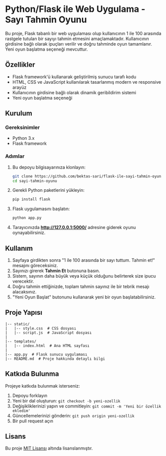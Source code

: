 # Python/Flask ile Web Uygulama - Sayı Tahmin Oyunu

Bu proje, Flask tabanlı bir web uygulaması olup kullanıcının 1 ile 100 arasında rastgele tutulan bir sayıyı tahmin etmesini amaçlamaktadır. Kullanıcının girdisine bağlı olarak ipuçları verilir ve doğru tahminde oyun tamamlanır. Yeni oyun başlatma seçeneği mevcuttur.

## Özellikler
- Flask framework'ü kullanarak geliştirilmiş sunucu tarafı kodu
- HTML, CSS ve JavaScript kullanılarak tasarlanmış modern ve responsive arayüz
- Kullanıcının girdisine bağlı olarak dinamik geribildirim sistemi
- Yeni oyun başlatma seçeneği

## Kurulum

### Gereksinimler
- Python 3.x
- Flask framework

### Adımlar
1. Bu depoyu bilgisayarınıza klonlayın:
    ```sh
    git clone https://github.com/bektas-sari/flask-ile-sayi-tahmin-oyunu-1.git
    cd sayi-tahmin-oyunu
    ```
2. Gerekli Python paketlerini yükleyin:
    ```sh
    pip install flask
    ```
3. Flask uygulamasını başlatın:
    ```sh
    python app.py
    ```
4. Tarayıcınızda **http://127.0.0.1:5000/** adresine giderek oyunu oynayabilirsiniz.

## Kullanım
1. Sayfaya girdikten sonra "1 ile 100 arasında bir sayı tuttum. Tahmin et!" mesajını göreceksiniz.
2. Sayınızı girerek **Tahmin Et** butonuna basın.
3. Sistem, sayının daha büyük veya küçük olduğunu belirterek size ipucu verecektir.
4. Doğru tahmin ettiğinizde, toplam tahmin sayınız ile bir tebrik mesajı alacaksınız.
5. "Yeni Oyun Başlat" butonunu kullanarak yeni bir oyun başlatabilirsiniz.

## Proje Yapısı
```
|-- static/
|   |-- style.css  # CSS dosyası
|   |-- script.js  # JavaScript dosyası
|
|-- templates/
|   |-- index.html  # Ana HTML sayfası
|
|-- app.py  # Flask sunucu uygulaması
|-- README.md  # Proje hakkında detaylı bilgi
```

## Katkıda Bulunma
Projeye katkıda bulunmak isterseniz:
1. Depoyu forklayın
2. Yeni bir dal oluşturun: `git checkout -b yeni-ozellik`
3. Değişikliklerinizi yapın ve commitleyin: `git commit -m 'Yeni bir özellik ekledim'`
4. Güncellemelerinizi gönderin: `git push origin yeni-ozellik`
5. Bir pull request açın

## Lisans
Bu proje [MIT Lisansı](LICENSE) altında lisanslanmıştır.
